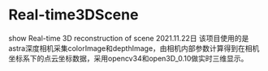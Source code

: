 # Real-time3DScene
show Real-time 3D reconstruction of scene
2021.11.22日
该项目使用的是astra深度相机采集colorImage和depthImage，由相机内部参数计算得到在相机坐标系下的点云坐标数据，采用opencv34和open3D_0.10做实时三维显示。
